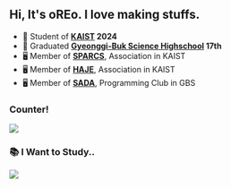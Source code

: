 
## Hi, It's oREo. I love making stuffs.

- 🏫 Student of **[KAIST](https://kaist.ac.kr/) 2024**
- 🏫 Graduated **[Gyeonggi-Buk Science Highschool](https://gbs.hs.kr/) 17th**
- 🖥 Member of **[SPARCS](https://sparcs.org)**, Association in KAIST
- 🖥 Member of **[HAJE](https://haje.org)**, Association in KAIST
- 🖥 Member of **[SADA](https://sada.gbshs.kr)**, Programming Club in GBS

### Counter!
<img src="https://counter.seku.su/cmoe?name=oreothecream&theme=r34" />


### 📚 I Want to Study..
<a href="https://www.typescriptlang.org/"><img src="https://img.shields.io/badge/-Typescript-3178C6?style=for-the-badge&logo=typescript&logoColor=white"/></a>
